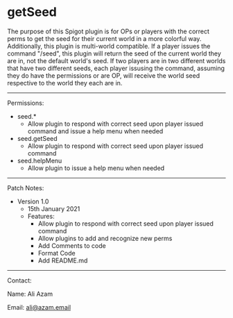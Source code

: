 **getSeed**
=============
The purpose of this Spigot plugin is for OPs or players with the correct perms to get the seed for their current world in a more colorful way. Additionally, this plugin is multi-world compatible. If a player issues the command "/seed", this plugin will return the seed of the current world they are in, not the default world's seed. If two players are in two different worlds that have two different seeds, each player issusing the command, assuming they do have the permissions or are OP, will receive the world seed respective to the world they each are in.
___

Permissions:
- seed.*
  - Allow plugin to respond with correct seed upon player issued command and issue a help menu when needed
- seed.getSeed
  - Allow plugin to respond with correct seed upon player issued command
- seed.helpMenu
  - Allow plugin to issue a help menu when needed
___
Patch Notes:

- Version 1.0
  - 15th January 2021
  - Features:
    - Allow plugin to respond with correct seed upon player issued command
    - Allow plugins to add and recognize new perms
    - Add Comments to code
    - Format Code
    - Add README.md
___
Contact:

Name: Ali Azam

Email: ali@azam.email
